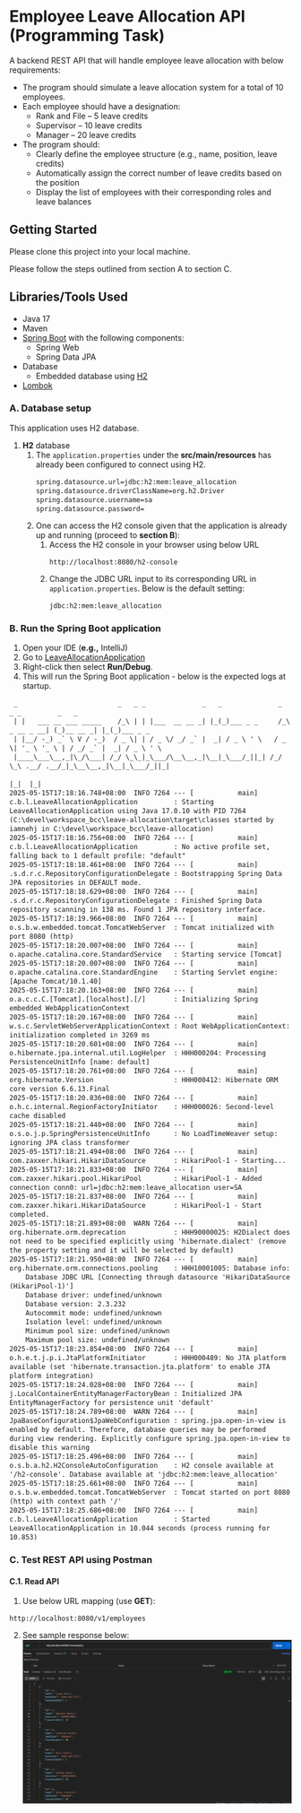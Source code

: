 # Employee Leave Allocation API (Programming Task)
A backend REST API that will handle employee leave allocation with below requirements:

- The program should simulate a leave allocation system for a total of 10 employees.
- Each employee should have a designation:
  - Rank and File – 5 leave credits
  - Supervisor – 10 leave credits
  - Manager – 20 leave credits
- The program should:
  - Clearly define the employee structure (e.g., name, position, leave credits)
  - Automatically assign the correct number of leave credits based on the position
  - Display the list of employees with their corresponding roles and leave balances

## Getting Started

Please clone this project into your local machine. 

Please follow the steps outlined from section A to section C.

## Libraries/Tools Used
* Java 17
* Maven
* [Spring Boot](https://spring.io/projects/spring-boot) with the following components:
    * Spring Web
    * Spring Data JPA
* Database
    * Embedded database using [H2](https://www.h2database.com/html/main.html)
* [Lombok](https://projectlombok.org/)



### A. Database setup
This application uses H2 database.

1. **H2** database
    1. The `application.properties` under the **src/main/resources** has already been configured to connect using H2. 
       ```
       spring.datasource.url=jdbc:h2:mem:leave_allocation
       spring.datasource.driverClassName=org.h2.Driver
       spring.datasource.username=sa
       spring.datasource.password=

       ```
    2. One can access the H2 console given that the application is already up and running (proceed to **section B**):
        1. Access the H2 console in your browser using below URL
           ```
           http://localhost:8080/h2-console
           ```
        2. Change the JDBC URL input to its corresponding URL in `application.properties`. Below is the default setting:
           ```
           jdbc:h2:mem:leave_allocation
           ```

### B. Run the Spring Boot application
1. Open your IDE (**e.g.,** IntelliJ)
2. Go to [LeaveAllocationApplication](src/main/java/com/bcc/leave_allocation/LeaveAllocationApplication.java)
3. Right-click then select **Run/Debug**.
4. This will run the Spring Boot application - below is the expected logs at startup.

```
 _                         _   _ _              _   _              _             _ _         _   _
 | |   ___ __ ___ _____    /_\ | | |___  __ __ _| |_(_)___ _ _     /_\  _ __ _ __| (_)__ __ _| |_(_)___ _ _
 | |__/ -_) _` \ V / -_)  / _ \| | / _ \/ _/ _` |  _| / _ \ ' \   / _ \| '_ \ '_ \ | / _/ _` |  _| / _ \ ' \
 |____\___\__,_|\_/\___| /_/ \_\_|_\___/\__\__,_|\__|_\___/_||_| /_/ \_\ .__/ .__/_|_\__\__,_|\__|_\___/_||_|
                                                                       |_|  |_|                              
2025-05-15T17:18:16.748+08:00  INFO 7264 --- [           main] c.b.l.LeaveAllocationApplication         : Starting LeaveAllocationApplication using Java 17.0.10 with PID 7264 (C:\devel\workspace_bcc\leave-allocation\target\classes started by iamnehj in C:\devel\workspace_bcc\leave-allocation)
2025-05-15T17:18:16.756+08:00  INFO 7264 --- [           main] c.b.l.LeaveAllocationApplication         : No active profile set, falling back to 1 default profile: "default"
2025-05-15T17:18:18.461+08:00  INFO 7264 --- [           main] .s.d.r.c.RepositoryConfigurationDelegate : Bootstrapping Spring Data JPA repositories in DEFAULT mode.
2025-05-15T17:18:18.629+08:00  INFO 7264 --- [           main] .s.d.r.c.RepositoryConfigurationDelegate : Finished Spring Data repository scanning in 138 ms. Found 1 JPA repository interface.
2025-05-15T17:18:19.966+08:00  INFO 7264 --- [           main] o.s.b.w.embedded.tomcat.TomcatWebServer  : Tomcat initialized with port 8080 (http)
2025-05-15T17:18:20.007+08:00  INFO 7264 --- [           main] o.apache.catalina.core.StandardService   : Starting service [Tomcat]
2025-05-15T17:18:20.007+08:00  INFO 7264 --- [           main] o.apache.catalina.core.StandardEngine    : Starting Servlet engine: [Apache Tomcat/10.1.40]
2025-05-15T17:18:20.163+08:00  INFO 7264 --- [           main] o.a.c.c.C.[Tomcat].[localhost].[/]       : Initializing Spring embedded WebApplicationContext
2025-05-15T17:18:20.167+08:00  INFO 7264 --- [           main] w.s.c.ServletWebServerApplicationContext : Root WebApplicationContext: initialization completed in 3269 ms
2025-05-15T17:18:20.601+08:00  INFO 7264 --- [           main] o.hibernate.jpa.internal.util.LogHelper  : HHH000204: Processing PersistenceUnitInfo [name: default]
2025-05-15T17:18:20.761+08:00  INFO 7264 --- [           main] org.hibernate.Version                    : HHH000412: Hibernate ORM core version 6.6.13.Final
2025-05-15T17:18:20.836+08:00  INFO 7264 --- [           main] o.h.c.internal.RegionFactoryInitiator    : HHH000026: Second-level cache disabled
2025-05-15T17:18:21.440+08:00  INFO 7264 --- [           main] o.s.o.j.p.SpringPersistenceUnitInfo      : No LoadTimeWeaver setup: ignoring JPA class transformer
2025-05-15T17:18:21.494+08:00  INFO 7264 --- [           main] com.zaxxer.hikari.HikariDataSource       : HikariPool-1 - Starting...
2025-05-15T17:18:21.833+08:00  INFO 7264 --- [           main] com.zaxxer.hikari.pool.HikariPool        : HikariPool-1 - Added connection conn0: url=jdbc:h2:mem:leave_allocation user=SA
2025-05-15T17:18:21.837+08:00  INFO 7264 --- [           main] com.zaxxer.hikari.HikariDataSource       : HikariPool-1 - Start completed.
2025-05-15T17:18:21.893+08:00  WARN 7264 --- [           main] org.hibernate.orm.deprecation            : HHH90000025: H2Dialect does not need to be specified explicitly using 'hibernate.dialect' (remove the property setting and it will be selected by default)
2025-05-15T17:18:21.950+08:00  INFO 7264 --- [           main] org.hibernate.orm.connections.pooling    : HHH10001005: Database info:
	Database JDBC URL [Connecting through datasource 'HikariDataSource (HikariPool-1)']
	Database driver: undefined/unknown
	Database version: 2.3.232
	Autocommit mode: undefined/unknown
	Isolation level: undefined/unknown
	Minimum pool size: undefined/unknown
	Maximum pool size: undefined/unknown
2025-05-15T17:18:23.854+08:00  INFO 7264 --- [           main] o.h.e.t.j.p.i.JtaPlatformInitiator       : HHH000489: No JTA platform available (set 'hibernate.transaction.jta.platform' to enable JTA platform integration)
2025-05-15T17:18:24.028+08:00  INFO 7264 --- [           main] j.LocalContainerEntityManagerFactoryBean : Initialized JPA EntityManagerFactory for persistence unit 'default'
2025-05-15T17:18:24.789+08:00  WARN 7264 --- [           main] JpaBaseConfiguration$JpaWebConfiguration : spring.jpa.open-in-view is enabled by default. Therefore, database queries may be performed during view rendering. Explicitly configure spring.jpa.open-in-view to disable this warning
2025-05-15T17:18:25.496+08:00  INFO 7264 --- [           main] o.s.b.a.h2.H2ConsoleAutoConfiguration    : H2 console available at '/h2-console'. Database available at 'jdbc:h2:mem:leave_allocation'
2025-05-15T17:18:25.661+08:00  INFO 7264 --- [           main] o.s.b.w.embedded.tomcat.TomcatWebServer  : Tomcat started on port 8080 (http) with context path '/'
2025-05-15T17:18:25.686+08:00  INFO 7264 --- [           main] c.b.l.LeaveAllocationApplication         : Started LeaveAllocationApplication in 10.044 seconds (process running for 10.853)
```

### C. Test REST API using Postman
#### C.1. Read API
1. Use below URL mapping (use **GET**):

```
http://localhost:8080/v1/employees
```

2. See sample response below:
   ![img_1.png](employee_results_get.PNG)



